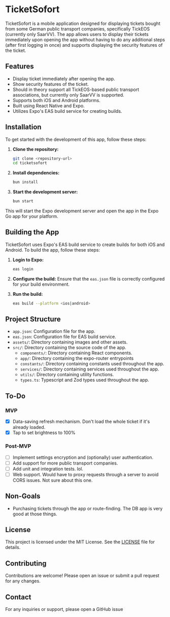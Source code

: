# TicketSofort

TicketSofort is a mobile application designed for displaying tickets bought from some German public transport companies, specifically TickEOS (currently only SaarVV). The app allows users to display their tickets immediately upon opening the app without having to do any additional steps (after first logging in once) and supports displaying the security features of the ticket.

## Features

- Display ticket immediately after opening the app.
- Show security features of the ticket.
- Should in theory support all TickEOS-based public transport associations, but currently only SaarVV is supported.
- Supports both iOS and Android platforms.
- Built using React Native and Expo.
- Utilizes Expo's EAS build service for creating builds.

## Installation

To get started with the development of this app, follow these steps:

1. **Clone the repository:**
    ```sh
    git clone <repository-url>
    cd ticketsofort
    ```

2. **Install dependencies:**
    ```sh
    bun install
    ```

3. **Start the development server:**
    ```sh
    bun start
    ```
   
This will start the Expo development server and open the app in the Expo Go app for your platform.

## Building the App

TicketSofort uses Expo's EAS build service to create builds for both iOS and Android. To build the app, follow these steps:

1. **Login to Expo:**
    ```sh
    eas login
    ```

2. **Configure the build:**
    Ensure that the `eas.json` file is correctly configured for your build environment.

3. **Run the build:**
    ```sh
    eas build --platform <ios|android>
    ```

## Project Structure

- `app.json`: Configuration file for the app.
- `eas.json`: Configuration file for EAS build service.
- `assets/`: Directory containing images and other assets.
- `src/`: Directory containing the source code of the app.
  - `components/`: Directory containing React components.
  - `app/`: Directory containing the expo-router entrypoints
  - `constants/`: Directory containing constants used throughout the app.
  - `services/`: Directory containing services used throughout the app.
  - `utils/`: Directory containing utility functions.
  - `types.ts`: Typescript and Zod types used throughout the app.

## To-Do

### MVP
- [x] Data-saving refresh mechanism. Don't load the whole ticket if it's already loaded.
- [x] Tap to set brightness to 100%

### Post-MVP
- [ ] Implement settings encryption and (optionally) user authentication.
- [ ] Add support for more public transport companies.
- [ ] Add unit and integration tests. lol.
- [ ] Web support. Would have to proxy requests through a server to avoid CORS issues. Not sure about this one.

## Non-Goals

- Purchasing tickets through the app or route-finding. The DB app is very good at those things.

## License

This project is licensed under the MIT License. See the [LICENSE](LICENSE) file for details.

## Contributing

Contributions are welcome! Please open an issue or submit a pull request for any changes.

## Contact

For any inquiries or support, please open a GitHub issue